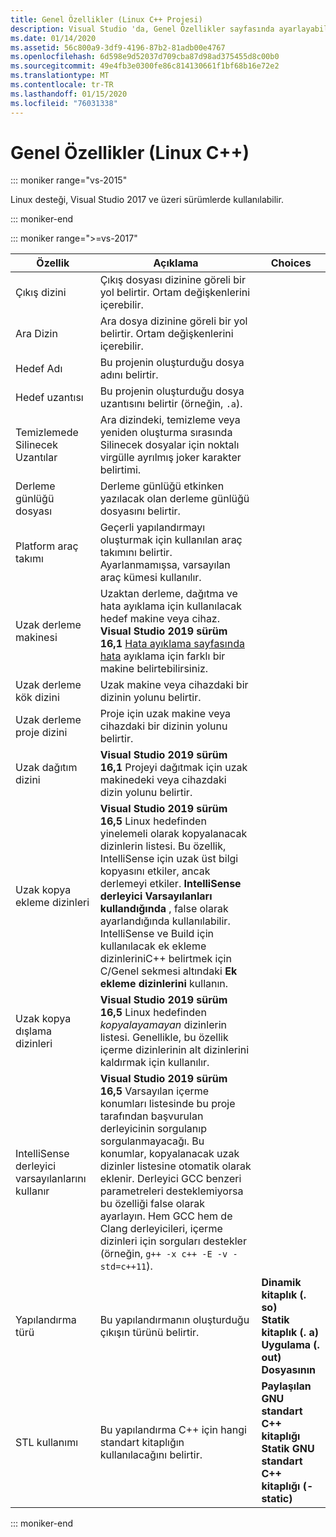 ```yaml
---
title: Genel Özellikler (Linux C++ Projesi)
description: Visual Studio 'da, Genel Özellikler sayfasında ayarlayabileceğiniz Linux proje özelliklerini açıklar.
ms.date: 01/14/2020
ms.assetid: 56c800a9-3df9-4196-87b2-81adb00e4767
ms.openlocfilehash: 6d598e9d52037d709cba87d98ad375455d8c00b0
ms.sourcegitcommit: 49e4fb3e0300fe86c814130661f1bf68b16e72e2
ms.translationtype: MT
ms.contentlocale: tr-TR
ms.lasthandoff: 01/15/2020
ms.locfileid: "76031338"
---
```

# <a name="general-properties-linux-c"></a>Genel Özellikler (Linux C++)

::: moniker range="vs-2015"

Linux desteği, Visual Studio 2017 ve üzeri sürümlerde kullanılabilir.

::: moniker-end

::: moniker range=">=vs-2017"

Özellik | Açıklama | Choices
--- | ---| ---
Çıkış dizini | Çıkış dosyası dizinine göreli bir yol belirtir. Ortam değişkenlerini içerebilir.
Ara Dizin | Ara dosya dizinine göreli bir yol belirtir. Ortam değişkenlerini içerebilir.
Hedef Adı | Bu projenin oluşturduğu dosya adını belirtir.
Hedef uzantısı | Bu projenin oluşturduğu dosya uzantısını belirtir (örneğin, `.a`).
Temizlemede Silinecek Uzantılar | Ara dizindeki, temizleme veya yeniden oluşturma sırasında Silinecek dosyalar için noktalı virgülle ayrılmış joker karakter belirtimi.
Derleme günlüğü dosyası | Derleme günlüğü etkinken yazılacak olan derleme günlüğü dosyasını belirtir.
Platform araç takımı | Geçerli yapılandırmayı oluşturmak için kullanılan araç takımını belirtir. Ayarlanmamışsa, varsayılan araç kümesi kullanılır.
Uzak derleme makinesi | Uzaktan derleme, dağıtma ve hata ayıklama için kullanılacak hedef makine veya cihaz. **Visual Studio 2019 sürüm 16,1** [Hata ayıklama sayfasında hata](debugging-linux.md) ayıklama için farklı bir makine belirtebilirsiniz.
Uzak derleme kök dizini | Uzak makine veya cihazdaki bir dizinin yolunu belirtir.
Uzak derleme proje dizini | Proje için uzak makine veya cihazdaki bir dizinin yolunu belirtir.
Uzak dağıtım dizini | **Visual Studio 2019 sürüm 16,1** Projeyi dağıtmak için uzak makinedeki veya cihazdaki dizin yolunu belirtir.
Uzak kopya ekleme dizinleri | **Visual Studio 2019 sürüm 16,5**  Linux hedefinden yinelemeli olarak kopyalanacak dizinlerin listesi. Bu özellik, IntelliSense için uzak üst bilgi kopyasını etkiler, ancak derlemeyi etkiler. **IntelliSense derleyici Varsayılanları kullandığında** , false olarak ayarlandığında kullanılabilir. IntelliSense ve Build için kullanılacak ek ekleme dizinleriniC++ belirtmek için C/Genel sekmesi altındaki **Ek ekleme dizinlerini** kullanın.
Uzak kopya dışlama dizinleri | **Visual Studio 2019 sürüm 16,5** Linux hedefinden *kopyalayamayan* dizinlerin listesi. Genellikle, bu özellik içerme dizinlerinin alt dizinlerini kaldırmak için kullanılır.
IntelliSense derleyici varsayılanlarını kullanır | **Visual Studio 2019 sürüm 16,5** Varsayılan içerme konumları listesinde bu proje tarafından başvurulan derleyicinin sorgulanıp sorgulanmayacağı. Bu konumlar, kopyalanacak uzak dizinler listesine otomatik olarak eklenir. Derleyici GCC benzeri parametreleri desteklemiyorsa bu özelliği false olarak ayarlayın. Hem GCC hem de Clang derleyicileri, içerme dizinleri için sorguları destekler (örneğin, `g++ -x c++ -E -v -std=c++11`).
Yapılandırma türü | Bu yapılandırmanın oluşturduğu çıkışın türünü belirtir. | **Dinamik kitaplık (. so)**<br/>**Statik kitaplık (. a)**<br/>**Uygulama (. out)**<br/>**Dosyasının**
STL kullanımı | Bu yapılandırma C++ için hangi standart kitaplığın kullanılacağını belirtir. | **Paylaşılan GNU standart C++ kitaplığı**<br/>**Statik GNU standart C++ kitaplığı (-static)**

::: moniker-end
